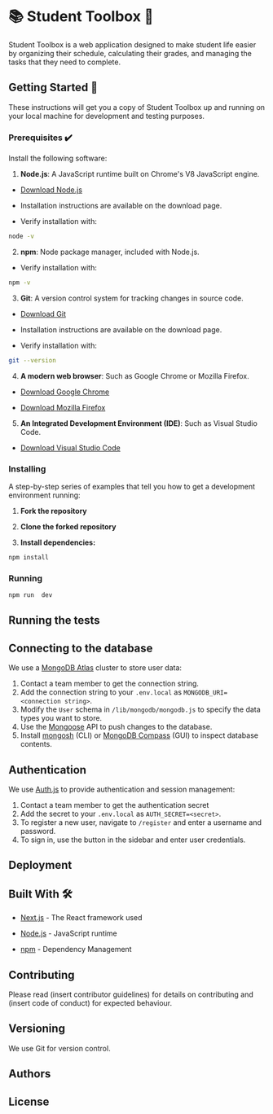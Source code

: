 # 📚 Student Toolbox 🧰

Student Toolbox is a web application designed to make student life easier by organizing their schedule, calculating their grades, and managing the tasks that they need to complete.

## Getting Started 🚀

These instructions will get you a copy of Student Toolbox up and running on your local machine for development and testing purposes.

### Prerequisites ✔️

Install the following software:

1.  **Node.js**: A JavaScript runtime built on Chrome's V8 JavaScript engine.

- [Download Node.js](https://nodejs.org/en/download/)

- Installation instructions are available on the download page.

- Verify installation with:

```bash
node -v
```

2.  **npm**: Node package manager, included with Node.js.

- Verify installation with:

```bash
npm -v
```

3.  **Git**: A version control system for tracking changes in source code.

- [Download Git](https://git-scm.com/downloads)

- Installation instructions are available on the download page.

- Verify installation with:

```bash
git --version
```

4.  **A modern web browser**: Such as Google Chrome or Mozilla Firefox.

- [Download Google Chrome](https://www.google.com/chrome/)

- [Download Mozilla Firefox](https://www.mozilla.org/en-US/firefox/new/)

5.  **An Integrated Development Environment (IDE)**: Such as Visual Studio Code.

- [Download Visual Studio Code](https://code.visualstudio.com/)

### Installing

A step-by-step series of examples that tell you how to get a development environment running:

1.  **Fork the repository**

2.  **Clone the forked repository**

3.  **Install dependencies:**

```bash
npm install
```

### Running

```bash
npm run  dev
```

## Running the tests

## Connecting to the database

We use a [MongoDB Atlas](https://www.mongodb.com/atlas) cluster to store user data:

1. Contact a team member to get the connection string.
2. Add the connection string to your `.env.local` as `MONGODB_URI=<connection string>`.
3. Modify the `User` schema in `/lib/mongodb/mongodb.js` to specify the data types you want to store.
4. Use the [Mongoose](https://mongoosejs.com/docs/guide.html) API to push changes to the database.
5. Install [mongosh](https://www.mongodb.com/docs/mongodb-shell/install/) (CLI) or [MongoDB Compass](https://www.mongodb.com/try/download/compass) (GUI) to inspect database contents.

## Authentication

We use [Auth.js](https://authjs.dev/) to provide authentication and session management:

1. Contact a team member to get the authentication secret
2. Add the secret to your `.env.local` as `AUTH_SECRET=<secret>`.
3. To register a new user, navigate to `/register` and enter a username and password.
4. To sign in, use the button in the sidebar and enter user credentials.

## Deployment

## Built With 🛠️

- [Next.js](https://nextjs.org/) - The React framework used

- [Node.js](https://nodejs.org/) - JavaScript runtime

- [npm](https://www.npmjs.com/) - Dependency Management

## Contributing

Please read (insert contributor guidelines) for details on contributing and (insert code of conduct) for expected behaviour.

## Versioning

We use Git for version control.

## Authors

## License
